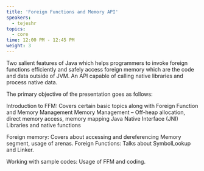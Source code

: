 ```yaml
---
title: 'Foreign Functions and Memory API'
speakers:
  - tejeshr
topics:
  - core
time: 12:00 PM - 12:45 PM
weight: 3
---
```


Two salient features of Java which helps programmers to invoke foreign functions efficiently and safely access foreign memory which are the code and data outside of JVM. An API capable of calling native libraries and process native data.

The primary objective of the presentation goes as follows:

Introduction to FFM: Covers certain basic topics along with Foreign Function and Memory Management
Memory Management – Off-heap allocation, direct memory access, memory mapping
Java Native Interface (JNI)
Libraries and native functions

Foreign memory: Covers about accessing and dereferencing Memory segment, usage of arenas.
Foreign Functions: Talks about SymbolLookup and Linker.

Working with sample codes: Usage of FFM and coding.

